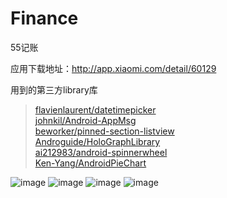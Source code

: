 Finance
=======

55记账

应用下载地址：http://app.xiaomi.com/detail/60129

用到的第三方library库
> [flavienlaurent/datetimepicker](https://github.com/flavienlaurent/datetimepicker)<br/>
> [johnkil/Android-AppMsg](https://github.com/johnkil/Android-AppMsg)<br/>
> [beworker/pinned-section-listview](https://github.com/beworker/pinned-section-listview)<br/>
> [Androguide/HoloGraphLibrary](https://github.com/Androguide/HoloGraphLibrary)<br/>
> [ai212983/android-spinnerwheel](https://github.com/ai212983/android-spinnerwheel)<br/>
> [Ken-Yang/AndroidPieChart](https://github.com/Ken-Yang/AndroidPieChart)<br/>

![image](https://raw.githubusercontent.com/alpheus55/Finance/master/DC252344C3E7F269FC9E194386712131.png)
![image](https://raw.githubusercontent.com/alpheus55/Finance/master/1826F3C68942E899AB0AD72E055136B4.png)
![image](https://raw.githubusercontent.com/alpheus55/Finance/master/9BA0812EFF4CB8DDA74BDA76A794E76C.png)
![image](https://raw.githubusercontent.com/alpheus55/Finance/master/37C69CA0720935F2C6317788D93CDA87.png)
